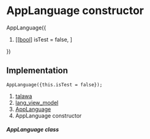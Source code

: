 
<div>

# AppLanguage constructor

</div>


AppLanguage({

1.  [[[bool](https://api.flutter.dev/flutter/dart-core/bool-class.html)]
    isTest = false,
    ]

})



## Implementation

``` language-dart
AppLanguage({this.isTest = false});
```







1.  [talawa](../../index.html)
2.  [lang_view_model](../../view_model_lang_view_model/)
3.  [AppLanguage](../../view_model_lang_view_model/AppLanguage-class.html)
4.  AppLanguage constructor

##### AppLanguage class







